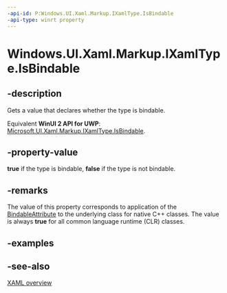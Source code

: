 ```yaml
---
-api-id: P:Windows.UI.Xaml.Markup.IXamlType.IsBindable
-api-type: winrt property
---
```


<!-- Property syntax
public bool IsBindable { get; }
-->

# Windows.UI.Xaml.Markup.IXamlType.IsBindable

## -description
Gets a value that declares whether the type is bindable.

Equivalent **WinUI 2 API for UWP**: [Microsoft.UI.Xaml.Markup.IXamlType.IsBindable](/windows/winui/api/microsoft.ui.xaml.markup.ixamltype.isbindable).

## -property-value
**true** if the type is bindable, **false** if the type is not bindable.

## -remarks
The value of this property corresponds to application of the [BindableAttribute](../windows.ui.xaml.data/bindableattribute.md) to the underlying class for native C++ classes. The value is always **true** for all common language runtime (CLR) classes.

## -examples

## -see-also
[XAML overview](/windows/uwp/xaml-platform/xaml-overview)
